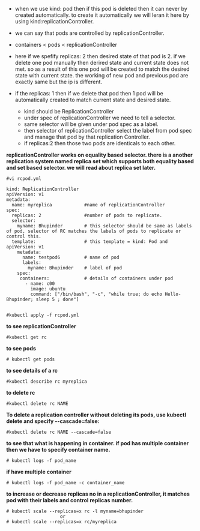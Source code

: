- when we use kind: pod then if this pod is deleted then it can never by created automatically. to create it automatically we will leran it here
by using kind:replicationController.

- we can say that pods are controlled by replicationController.

- containers < pods < replicationController

- here if we spefify replicas: 2 then desired state of that pod is 2. if we delete one pod manually then derired state and current state does not met. so 
as a result of this one pod will be created to match the desired state with current state. the working of new pod and previous pod are exactly same but the 
ip is different.

- if the replicas: 1 then if we delete that pod then 1 pod will be automatically created to match current state and desired state.
    - kind should be ReplicationController
    - under spec of replicationController we need to tell a selector.
    - same selector will be given under pod spec as a label.
    - then selector of replicationController select the label from pod spec and manage that pod by that replication Controller.
    - if replicas:2 then those two pods are identicals to each other.

**replicationController works on equality based selector. there is a another replication system named replica set which supports both equality based
and set based selector. we will read about replica set later.**






```
#vi rcpod.yml
```
```
kind: ReplicationController               
apiVersion: v1
metadata:
  name: myreplica            #name of replicationController
spec:
  replicas: 2                #number of pods to replicate.
  selector:        
    myname: Bhupinder        # this selector should be same as labels of pod, selector of RC matches the labels of pods to replicate or control this.
  template:                  # this template = kind: Pod and apiVersion: v1
    metadata:
      name: testpod6         # name of pod
      labels:            
        myname: Bhupinder    # label of pod
    spec:
     containers:             # details of containers under pod
       - name: c00
         image: ubuntu
         command: ["/bin/bash", "-c", "while true; do echo Hello-Bhupinder; sleep 5 ; done"]
		 
```
```
#kubectl apply -f rcpod.yml
```
**to see replicationController**
```
#kubectl get rc
```
**to see pods**
```
# kubectl get pods
```
**to see details of a rc**
```
#kubectl describe rc myreplica
```
**to delete rc**
```
#kubectl delete rc NAME
```
**To delete a replication controller without deleting its pods, use kubectl delete and specify --cascade=false:**
```
#kubectl delete rc NAME --cascade=false
```
**to see that what is happening in container. if pod has multiple container then we have to specify container name.**
```
# kubectl logs -f pod_name
```
**if have multiple container**
```
# kubectl logs -f pod_name -c container_name
```
**to increase or decrease replicas no in a replicationController, it matches pod with their labels and control replicas number.**
```
# kubectl scale --replicas=x rc -l myname=bhupinder
                    or
# kubectl scale --replicas=x rc/myreplica
```
